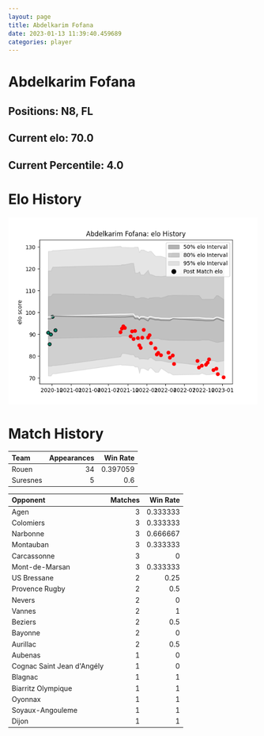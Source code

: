 ```yaml
---  
layout: page  
title: Abdelkarim Fofana  
date: 2023-01-13 11:39:40.459689  
categories: player  
---
```

# Abdelkarim Fofana

## Positions: N8, FL

## Current elo: 70.0

## Current Percentile: 4.0

# Elo History


![elo history](history_AbdelkarimFofana.png)
# Match History


| Team     |   Appearances |   Win Rate |
|:---------|--------------:|-----------:|
| Rouen    |            34 |   0.397059 |
| Suresnes |             5 |   0.6      |

| Opponent                   |   Matches |   Win Rate |
|:---------------------------|----------:|-----------:|
| Agen                       |         3 |   0.333333 |
| Colomiers                  |         3 |   0.333333 |
| Narbonne                   |         3 |   0.666667 |
| Montauban                  |         3 |   0.333333 |
| Carcassonne                |         3 |   0        |
| Mont-de-Marsan             |         3 |   0.333333 |
| US Bressane                |         2 |   0.25     |
| Provence Rugby             |         2 |   0.5      |
| Nevers                     |         2 |   0        |
| Vannes                     |         2 |   1        |
| Beziers                    |         2 |   0.5      |
| Bayonne                    |         2 |   0        |
| Aurillac                   |         2 |   0.5      |
| Aubenas                    |         1 |   0        |
| Cognac Saint Jean d'Angély |         1 |   0        |
| Blagnac                    |         1 |   1        |
| Biarritz Olympique         |         1 |   1        |
| Oyonnax                    |         1 |   1        |
| Soyaux-Angouleme           |         1 |   1        |
| Dijon                      |         1 |   1        |